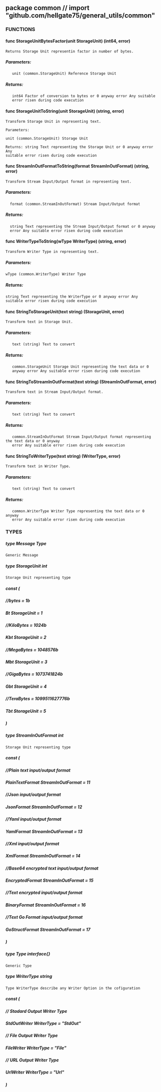 ## package common // import "github.com/hellgate75/general_utils/common"


### FUNCTIONS

#### func StorageUnitBytesFactor(unit StorageUnit) (int64, error)
    Returns Storage Unit representin factor in number of bytes.
#####    Parameters:
       unit (common.StorageUnit) Reference Storage Unit
#####    Returns: 
       int64 Factor of conversion to bytes or 0 anyway error Any suitable
       error risen during code execution

#### func StorageUnitToString(unit StorageUnit) (string, error)
    Transform Storage Unit in representing text.

    Parameters:

    unit (common.StorageUnit) Storage Unit

    Returns: string Text representing the Storage Unit or 0 anyway error Any
    suitable error risen during code execution

#### func StreamInOutFormatToString(format StreamInOutFormat) (string, error)
    Transform Stream Input/Output format in representing text.
#####    Parameters:
      format (common.StreamInOutFormat) Stream Input/Output format
#####    Returns: 
      string Text representing the Stream Input/Output format or 0 anyway
      error Any suitable error risen during code execution

#### func WriterTypeToString(wType WriterType) (string, error)
    Transform Writer Type in representing text.
#####    Parameters:
    wType (common.WriterType) Writer Type
#####    Returns: 
    string Text representing the WriterType or 0 anyway error Any
    suitable error risen during code execution

#### func StringToStorageUnit(text string) (StorageUnit, error)
    Transform text in Storage Unit.
#####     Parameters:
       text (string) Text to convert
#####     Returns: 
       common.StorageUnit Storage Unit representing the text data or 0
       anyway error Any suitable error risen during code execution

#### func StringToStreamInOutFormat(text string) (StreamInOutFormat, error)
    Transform text in Stream Input/Output format.
#####     Parameters:
       text (string) Text to convert

#####     Returns: 
       common.StreamInOutFormat Stream Input/Output format representing the text data or 0 anyway 
       error Any suitable error risen during code execution

#### func StringToWriterType(text string) (WriterType, error)
    Transform text in Writer Type.
#####     Parameters:
       text (string) Text to convert

#####    Returns: 
       common.WriterType Writer Type representing the text data or 0 anyway 
       error Any suitable error risen during code execution


### TYPES

##### type Message Type
    Generic Message

##### type StorageUnit int
    Storage Unit representing type

##### const (
##### 	//bytes = 1b
##### 	Bt StorageUnit = 1
##### 	//KiloBytes = 1024b
##### 	Kbt StorageUnit = 2
##### 	//MegaBytes = 1048576b
##### 	Mbt StorageUnit = 3
##### 	//GigaBytes = 1073741824b
##### 	Gbt StorageUnit = 4
##### 	//TeraBytes = 1099511627776b
##### 	Tbt StorageUnit = 5
##### )

##### type StreamInOutFormat int
    Storage Unit representing type

##### const (
##### 	//Plain text input/output format
##### 	PlainTextFormat StreamInOutFormat = 11
##### 	//Json input/output format
##### 	JsonFormat StreamInOutFormat = 12
##### 	//Yaml input/output format
##### 	YamlFormat StreamInOutFormat = 13
##### 	//Xml input/output format
##### 	XmlFormat StreamInOutFormat = 14
##### 	//Base64 encrypted text input/output format
##### 	EncryptedFormat StreamInOutFormat = 15
##### 	//Text encrypted input/output format
##### 	BinaryFormat StreamInOutFormat = 16
##### 	//Text Go Format input/output format
##### 	GoStructFormat StreamInOutFormat = 17
##### )

##### type Type interface{}
    Generic Type

##### type WriterType string
    Type WriterType describe any Writer Option in the cofiguration

##### const (
##### 	// Stadard Output Writer Type
##### 	StdOutWriter WriterType = "StdOut"
##### 	// File Output Writer Type
##### 	FileWriter WriterType = "File"
##### 	// URL Output Writer Type
##### 	UrlWriter WriterType = "Url"
##### )

